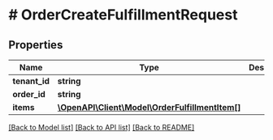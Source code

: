 # # OrderCreateFulfillmentRequest


## Properties 


Name | Type | Description | Notes
------------ | ------------- | ------------- | -------------
**tenant_id**| **string** |   |
**order_id**| **string** |   |
**items**| [**\OpenAPI\Client\Model\OrderFulfillmentItem[]**](OrderFulfillmentItem.md) |   |


[[Back to Model list]](../../README.md#models) [[Back to API list]](../../README.md#endpoints) [[Back to README]](../../README.md)

